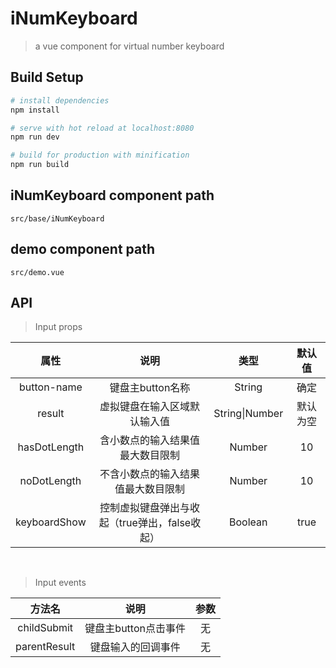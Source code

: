 # iNumKeyboard

> a vue component for virtual number keyboard

## Build Setup

``` bash
# install dependencies
npm install

# serve with hot reload at localhost:8080
npm run dev

# build for production with minification
npm run build

```

## iNumKeyboard component path
`src/base/iNumKeyboard`

## demo component path
`src/demo.vue`

## API 
>Input props  

|属性|说明|类型|默认值|
|:----:|:------:|:-----:|:------:|  
|button-name|键盘主button名称|String|确定|
|result|虚拟键盘在输入区域默认输入值|String\|Number|默认为空|
|hasDotLength|含小数点的输入结果值最大数目限制|Number|10|  
|noDotLength|不含小数点的输入结果值最大数目限制|Number|10|
|keyboardShow|控制虚拟键盘弹出与收起（true弹出，false收起）|Boolean|true|  

<br/>

>Input events  

|方法名|说明|参数|
|:-----:|:------:|:-----:|  
|childSubmit|键盘主button点击事件|无|
|parentResult|键盘输入的回调事件|无|


  






